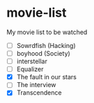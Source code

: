 movie-list
==========

My movie list to be watched

- [ ] Sowrdfish (Hacking) 
- [ ] boyhood (Society)
- [ ] interstellar
- [ ] Equalizer
- [x] The fault in our stars
- [ ] The interview
- [x] Transcendence
